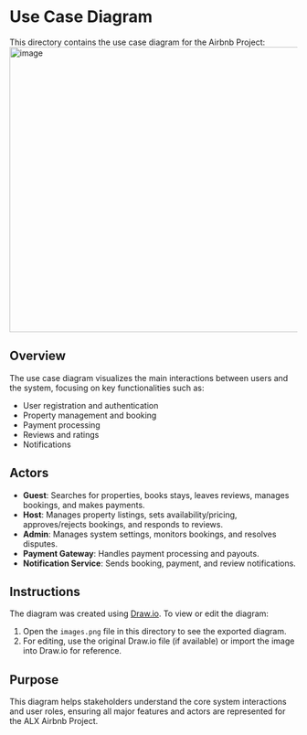 
# Use Case Diagram

This directory contains the use case diagram for the Airbnb Project:
<img width="2560" height="499" alt="image" src="https://github.com/user-attachments/assets/829a0f7a-c33e-45e1-8b5e-1fa738a3f09f" />


## Overview
The use case diagram visualizes the main interactions between users and the system, focusing on key functionalities such as:
- User registration and authentication
- Property management and booking
- Payment processing
- Reviews and ratings
- Notifications

## Actors
- **Guest**: Searches for properties, books stays, leaves reviews, manages bookings, and makes payments.
- **Host**: Manages property listings, sets availability/pricing, approves/rejects bookings, and responds to reviews.
- **Admin**: Manages system settings, monitors bookings, and resolves disputes.
- **Payment Gateway**: Handles payment processing and payouts.
- **Notification Service**: Sends booking, payment, and review notifications.

## Instructions
The diagram was created using [Draw.io](https://draw.io). To view or edit the diagram:
1. Open the `images.png` file in this directory to see the exported diagram.
2. For editing, use the original Draw.io file (if available) or import the image into Draw.io for reference.

## Purpose
This diagram helps stakeholders understand the core system interactions and user roles, ensuring all major features and actors are represented for the ALX Airbnb Project.
